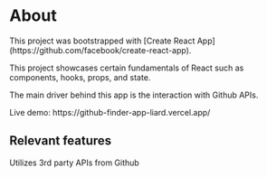 <h1>About</h1>

<p>This project was bootstrapped with [Create React App] (https://github.com/facebook/create-react-app).</p>

<p>This project showcases certain fundamentals of React such as components, hooks, props, and state.</p>

<p>The main driver behind this app is the interaction with Github APIs.</p>

<p>Live demo: https://github-finder-app-liard.vercel.app/</p>

<h2>Relevant features</h2>

<p>Utilizes 3rd party APIs from Github</p>
